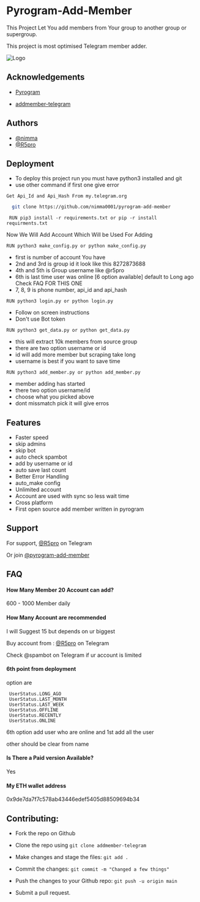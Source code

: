 
# Pyrogram-Add-Member

This Project Let You add members from Your group to another group or supergroup.

This project is most optimised Telegram member adder.



![Logo](https://raw.githubusercontent.com/nimma0001/pyrogram-add-member/master/logo/20220918_025117_0000.png)


## Acknowledgements

 - [Pyrogram](https://github.com/pyrogram/pyrogram)

 - [addmember-telegram](https://github.com/south1907/addmember-telegram)

## Authors

- [@nimma](https://www.github.com/nimma0001)
- [@R5pro](http://t.me/R5pro)


## Deployment

- To deploy this project run you must have python3 installed and git
- use other command if first one give error 


```
Get Api_Id and Api_Hash From my.telegram.org
```
```bash
  git clone https://github.com/nimma0001/pyrogram-add-member
```
```
 RUN pip3 install -r requirements.txt or pip -r install requirments.txt 
```
Now We Will Add Account Which Will be Used For Adding 
```
RUN python3 make_config.py or python make_config.py
```
- first is number of account You have
- 2nd  and 3rd is group id it look like this 8272873688
- 4th and 5th is Group username like @r5pro
- 6th is last time user was online [6 option available] default to Long ago Check FAQ FOR THIS ONE
- 7, 8, 9 is phone number, api_id and api_hash
```
RUN python3 login.py or python login.py 
```
- Follow on screen instructions
- Don't use Bot token
```
RUN python3 get_data.py or python get_data.py
```
- this will extract 10k members from source group
- there are two option username or id 
- id will add more member but scraping take long
- username is best if you want to save time
```
RUN python3 add_member.py or python add_member.py
```
- member adding has started
- there two option username/id
- choose what you picked above
- dont missmatch pick it will give erros

## Features

- Faster speed
- skip admins
- skip bot
- auto check spambot
- add by username or id
- auto save last count
- Better Error Handling 
- auto_make config
- Unlimited account
- Account are used with sync so less wait time
- Cross platform
- First open source add member written in pyrogram 


## Support

For support, [@R5pro](http://t.me/R5pro) on Telegram

Or join [@pyrogram-add-member](https://t.me/pyrogram_add_member)


## FAQ

#### How Many Member 20 Account can add?

600 - 1000 Member daily

#### How Many Account are recommended 

I will Suggest 15 but depends on ur biggest

Buy account from : [@R5pro](http://t.me/R5pro) on Telegram

Check @spambot on Telegram if ur account is limited

#### 6th point from deployment

option are
```
 UserStatus.LONG_AGO
 UserStatus.LAST_MONTH
 UserStatus.LAST_WEEK
 UserStatus.OFFLINE
 UserStatus.RECENTLY
 UserStatus.ONLINE
 ```
 6th option add user who are online and 1st add all the user

other should be clear from name

#### Is There a Paid version Available?

Yes

#### My ETH wallet address

0x9de7da7f7c578ab43446edef5405d88509694b34

## Contributing:

* Fork the repo on Github

* Clone the repo using `git clone addmember-telegram`

* Make changes and stage the files: `git add .`

* Commit the changes: `git commit -m "Changed a few things"`

* Push the changes to your Github repo: `git push -u origin main`

* Submit a pull request.
